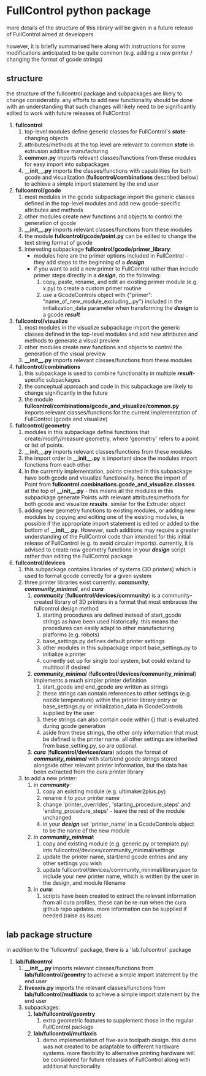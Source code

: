 # FullControl python package

more details of the structure of this library will be given in a future release of FullControl aimed at developers

however, it is briefly summarised here along with instructions for some modifications anticipated to be quite common (e.g. adding a new printer / changing the format of gcode strings)

## structure

the structure of the fullcontrol package and subpackages are likely to change considerably. any efforts to add new functionality should be done with an understanding that such changes will likely need to be significantly edited to work with future releases of FullControl

1. **fullcontrol**
    1. top-level modules define generic classes for FullControl's ***state***-changing objects
    1. attributes/methods at the top level are relevant to common ***state*** in extrusion additive manufacturing
    1. **common.py** imports relevant classes/functions from these modules for easy import into subpackages
    1. **\_\_init\_\_.py** imports the classes/functions with capabilities for both gcode and visualization (**fullcontrol/combinations** described below) to achieve a simple import statement by the end user
1. **fullcontrol/gcode**
    1. most modules in the gcode subpackage import the generic classes defined in the top-level modules and add new gcode-specific attributes and methods
    1. other modules create new functions and objects to control the generation of gcode
    1. **\_\_init\_\_.py** imports relevant classes/functions from these modules
    1. the module **fullcontrol/gcode/point.py** can be edited to change the text string format of gcode 
    1. interesting subpackage **fullcontrol/gcode/primer_library**: 
        - modules here are the primer options included in FullControl - they add steps to the beginning of a ***design***
        - if you want to add a new primer to FullControl rather than include primer steps directly in a ***design***, do the following: 
            1. copy, paste, rename, and edit an existing primer module (e.g. x.py) to create a custom primer routine
            1. use a GcodeControls object with {"primer": "name_of_new_module_excluding_.py"} included in the initialization_data parameter when transforming the ***design*** to a gcode ***result***
1. **fullcontrol/visualize**
    1. most modules in the visualize subpackage import the generic classes defined in the top-level modules and add new attributes and methods to generate a visual preview
    1. other modules create new functions and objects to control the generation of the visual preview
    1. **\_\_init\_\_.py** imports relevant classes/functions from these modules
1. **fullcontrol/combinations**
    1. this subpackage is used to combine functionality in multiple ***result***-specific subpackages
    1. the conceptual approach and code in this subpackage are likely to change significantly in the future
    1. the module **fullcontrol/combinations/gcode_and_visualize/common.py** imports relevant classes/functions for the current implementation of FullControl (gcode and visualize)
1. **fullcontrol/geometry**
    1. modules in this subpackage define functions that create/modify/measure geometry, where 'geometry' refers to a point or list of points. 
    1. **\_\_init\_\_.py** imports relevant classes/functions from these modules
    1. the import order in **\_\_init\_\_.py** is important since the modules import functions from each other
    1. in the currently implementation, points created in this subpackage have both gcode and visualize functionality. hence the import of Point from **fullcontrol.combinations.gcode_and_visualize.classes** at the top of **\_\_init\_\_.py** - this means all the modules in this subpackage generate Points with relevant attributes/methods for both gcode and visualize ***results***. similar for the Extruder object 
    1. adding new geometry functions to existing modules, or adding new modules by copying and editing one of the existing modules, is possible if the appropriate import statement is edited or added to the bottom of **\_\_init\_\_.py**. However, such additions may require a greater understanding of the FullControl code than intended for this initial release of FullControl (e.g. to avoid circular imports). currently, it is advised to create new geometry functions in your ***design*** script rather than editing the FullControl package
1. **fullcontrol/devices**
    1. this subpackage contains libraries of systems (3D printers) which is used to format gcode correctly for a given system
    1. three printer libraries exist currently: ***community***, ***community_minimal***, and ***cura***
        1. ***community*** (**fullcontrol/devices/community**) is a community-created library of 3D printers in a format that most embraces the fullcontrol design method
            1. starting procedures are defined instead of start_gcode strings as have been used historically. this means the procedures can easily adapt to other manufacturing platforms (e.g. robots)
            1. base_settings.py defines default printer settings
            1. other modules in this subpackage import base_settings.py to initialize a printer
            1. currently set up for single tool system, but could extend to multitool if desired
        1. ***community_minimal*** (**fullcontrol/devices/community_minimal**) implements a much simpler printer definition
            1. start_gcode and end_gcode are written as strings
            1. these strings can contain references to other settings (e.g. nozzle temperature) within the printer library entry or base_settings.py or initialization_data in GcodeControls supplied by the user
            1. these strings can also contain code within {} that is evaluated during gcode generation
            1. aside from these strings, the other only information that must be defined is the printer name. all other settings are inherited from base_setting.py, so are optional.
        1. ***cura*** (**fullcontrol/devices/cura**) adopts the format of ***community_minimal*** with start/end gcode strings stored alongside other relevant printer information, but the data has been extracted from the cura printer library
    1. to add a new printer:
        1. in ***community***:
            1. copy an existing module (e.g. ultimaker2plus.py)
            1. rename it to your printer name
            1. change 'printer_overrides', 'starting_procedure_steps' and 'ending_procedure_steps' - leave the rest of the module unchanged
            1. in your ***design*** set 'printer_name' in a GcodeControls object to be the name of the new module
        1. in ***community_minimal***:
            1. copy and existing module (e.g. generic.py or template.py) into fullcontrol/devices/community_minimal/settings
            1. update the printer name, start/end gcode entries and any other settings you wish
            1. update fullcontrol/devices/community_minimal/library.json to include your new printer name, which is written by the user in the design, and module filename
        1. in ***cura***:
            1. scripts have been created to extract the relevant information from all cura profiles, these can be re-run when the cura github repo updates. more information can be supplied if needed (raise as issue)
       


## lab package structure

in addition to the 'fullcontrol' package, there is a 'lab.fullcontrol' package

1. **lab/fullcontrol**
    1. **\_\_init\_\_.py** imports relevant classes/functions from **lab/fullcontrol/geomtry** to achieve a simple import statement by the end user
    1. **fiveaxis.py** imports the relevant classes/functions from **lab/fullcontrol/multiaxis** to achieve a simple import statement by the end user
    1. subpackages:
        1. **lab/fullcontrol/geomtry**
            1. extra geometric features to supplement those in the regular FullControl package
        1. **lab/fullcontrol/multiaxis**
            1. demo implementation of five-axis toolpath design. this demo was not created to be adaptable to different hardware systems. more flexibility to alternative printing hardware will be considered for future releases of FullControl along with additional functionality
